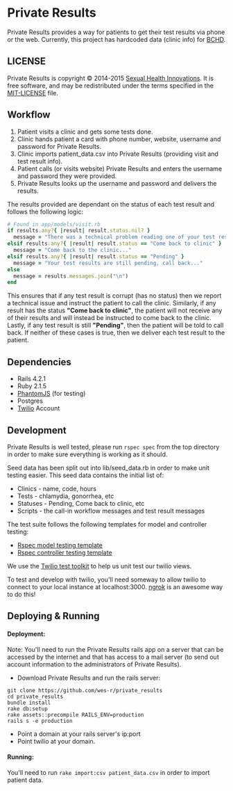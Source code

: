 # Private Results
Private Results provides a way for patients to get their test results via phone or the web. Currently, this project has hardcoded data (clinic info) for [BCHD](http://health.baltimorecity.gov/).

## LICENSE
Private Results is copyright © 2014-2015 [Sexual Health Innovations](http://www.sexualhealthinnovations.org/). It is free software, and may be redistributed under the terms specified in the [MIT-LICENSE](MIT-LICENSE.md) file.

## Workflow
1. Patient visits a clinic and gets some tests done.
2. Clinic hands patient a card with phone number, website, username and password for Private Results.
3. Clinic imports patient_data.csv into Private Results (providing visit and test result info).
4. Patient calls (or visits website) Private Results and enters the username and password they were provided.
5. Private Results looks up the username and password and delivers the results.

The results provided are dependant on the status of each test result and follows the following logic:
```ruby
# Found in app/models/visit.rb
if results.any?{ |result| result.status.nil? }
  message = "There was a technical problem reading one of your test results..."
elsif results.any?{ |result| result.status == "Come back to clinic" }
  message = "Come back to the clinic..."
elsif results.any?{ |result| result.status == "Pending" }
  message = "Your test results are still pending, call back..."
else
  message = results.messages.join("\n")
end
```

This ensures that if any test result is corrupt (has no status) then we report a technical issue and
instruct the patient to call the clinic. Similarly, if any result has the status **"Come back to clinic"**,
the patient will not receive any of their results and will instead be instructed to come back to the clinic.
Lastly, if any test result is still **"Pending"**, then the patient will be told to call back.
If neither of these cases is true, then we deliver each test result to the patient.

## Dependencies
* Rails 4.2.1
* Ruby 2.1.5
* [PhantomJS](https://github.com/teampoltergeist/poltergeist#installing-phantomjs) (for testing)
* Postgres
* [Twilio](https://twilio.com/) Account


## Development
Private Results is well tested, please run `rspec spec` from the top directory in order to make sure everything is working as it should.

Seed data has been split out into lib/seed_data.rb in order to make unit testing easier. This seed data contains the initial list of:
* Clinics - name, code, hours
* Tests - chlamydia, gonorrhea, etc
* Statuses - Pending, Come back to clinic, etc
* Scripts - the call-in workflow messages and test result messages 

The test suite follows the following templates for model and controller testing:
* [Rspec model testing template](https://gist.github.com/kyletcarlson/6234923)
* [Rspec controller testing template](https://gist.github.com/eliotsykes/5b71277b0813fbc0df56)

We use the [Twilio test toolkit](https://www.twilio.com/blog/2012/10/twilio-test-toolkit.html) to help us unit test our twilio views.

To test and develop with twilio, you'll need someway to allow twilio to connect to your local instance at localhost:3000. 
[ngrok](https://ngrok.com/) is an awesome way to do this!


## Deploying & Running
#### Deployment:
Note: You'll need to run the Private Results rails app on a server that can be accessed by the internet and that has access to a mail server (to send out account information to the administrators of Private Results).

* Download Private Results and run the rails server:
```
git clone https://github.com/wes-r/private_results
cd private_results
bundle install
rake db:setup
rake assets::precompile RAILS_ENV=production
rails s -e production
```
* Point a domain at your rails server's ip:port
* Point twilio at your domain.

#### Running:
You'll need to run `rake import:csv patient_data.csv` in order to import patient data.
